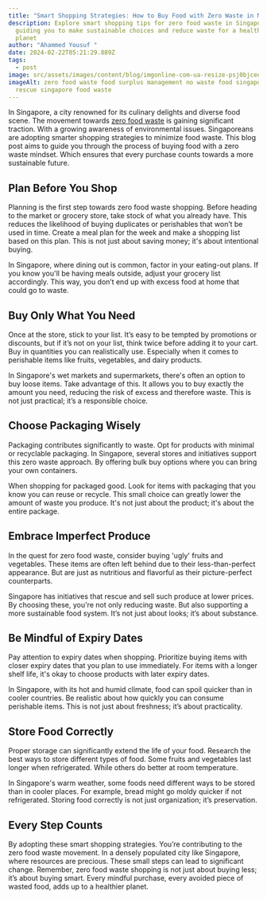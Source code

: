```yaml
---
title: "Smart Shopping Strategies: How to Buy Food with Zero Waste in Mind"
description: Explore smart shopping tips for zero food waste in Singapore,
  guiding you to make sustainable choices and reduce waste for a healthier
  planet
author: "Ahammed Yousuf "
date: 2024-02-22T05:21:29.889Z
tags:
  - post
image: src/assets/images/content/blog/imgonline-com-ua-resize-psj0bjcee7.jpg
imageAlt: zero food waste food surplus management no waste food singapore food
  rescue singapore food waste
---
```


In Singapore, a city renowned for its culinary delights and diverse food scene. The movement towards [zero food waste](https://d2l.sg/) is gaining significant traction. With a growing awareness of environmental issues. Singaporeans are adopting smarter shopping strategies to minimize food waste. This blog post aims to guide you through the process of buying food with a zero waste mindset. Which ensures that every purchase counts towards a more sustainable future.

## Plan Before You Shop

Planning is the first step towards zero food waste shopping. Before heading to the market or grocery store, take stock of what you already have. This reduces the likelihood of buying duplicates or perishables that won’t be used in time. Create a meal plan for the week and make a shopping list based on this plan. This is not just about saving money; it's about intentional buying.

In Singapore, where dining out is common, factor in your eating-out plans. If you know you'll be having meals outside, adjust your grocery list accordingly. This way, you don’t end up with excess food at home that could go to waste.

## **Buy Only What You Need**

Once at the store, stick to your list. It’s easy to be tempted by promotions or discounts, but if it’s not on your list, think twice before adding it to your cart. Buy in quantities you can realistically use. Especially when it comes to perishable items like fruits, vegetables, and dairy products.

In Singapore's wet markets and supermarkets, there's often an option to buy loose items. Take advantage of this. It allows you to buy exactly the amount you need, reducing the risk of excess and therefore waste. This is not just practical; it’s a responsible choice.

## **Choose Packaging Wisely**

Packaging contributes significantly to waste. Opt for products with minimal or recyclable packaging. In Singapore, several stores and initiatives support this zero waste approach. By offering bulk buy options where you can bring your own containers.

When shopping for packaged good. Look for items with packaging that you know you can reuse or recycle. This small choice can greatly lower the amount of waste you produce. It's not just about the product; it's about the entire package.

## **Embrace Imperfect Produce**

In the quest for zero food waste, consider buying 'ugly' fruits and vegetables. These items are often left behind due to their less-than-perfect appearance. But are just as nutritious and flavorful as their picture-perfect counterparts.

Singapore has initiatives that rescue and sell such produce at lower prices. By choosing these, you're not only reducing waste. But also supporting a more sustainable food system. It’s not just about looks; it’s about substance.

## **Be Mindful of Expiry Dates**

Pay attention to expiry dates when shopping. Prioritize buying items with closer expiry dates that you plan to use immediately. For items with a longer shelf life, it's okay to choose products with later expiry dates.

In Singapore, with its hot and humid climate, food can spoil quicker than in cooler countries. Be realistic about how quickly you can consume perishable items. This is not just about freshness; it’s about practicality.

## **Store Food Correctly**

Proper storage can significantly extend the life of your food. Research the best ways to store different types of food. Some fruits and vegetables last longer when refrigerated. While others do better at room temperature.

In Singapore's warm weather, some foods need different ways to be stored than in cooler places. For example, bread might go moldy quicker if not refrigerated. Storing food correctly is not just organization; it’s preservation.

## **Every Step Counts**

By adopting these smart shopping strategies. You’re contributing to the zero food waste movement. In a densely populated city like Singapore, where resources are precious. These small steps can lead to significant change. Remember, zero food waste shopping is not just about buying less; it’s about buying smart. Every mindful purchase, every avoided piece of wasted food, adds up to a healthier planet.
